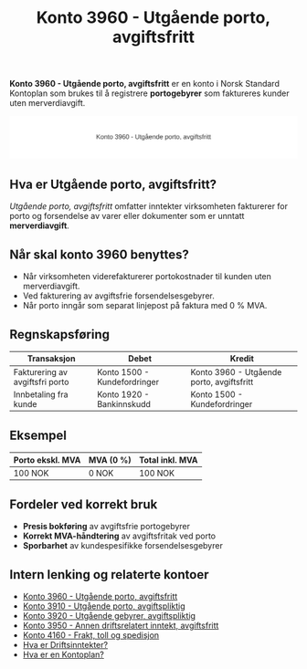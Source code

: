﻿---
title: "Konto 3960 - Utgående porto, avgiftsfritt"
seoTitle: "3960-utgaende-porto-avgiftsfritt"
description: '**Konto 3960 - Utgående porto, avgiftsfritt** er en konto i Norsk Standard Kontoplan som brukes til å registrere **portogebyrer** som faktureres kunder uten m...'
---

**Konto 3960 - Utgående porto, avgiftsfritt** er en konto i Norsk Standard Kontoplan som brukes til å registrere **portogebyrer** som faktureres kunder uten merverdiavgift.

![Illustrasjon av Konto 3960 - Utgående porto, avgiftsfritt](3960-utgaende-porto-avgiftsfritt-image.svg)

## Hva er Utgående porto, avgiftsfritt?

*Utgående porto, avgiftsfritt* omfatter inntekter virksomheten fakturerer for porto og forsendelse av varer eller dokumenter som er unntatt **merverdiavgift**.

## Når skal konto 3960 benyttes?

* Når virksomheten viderefakturerer portokostnader til kunden uten merverdiavgift.
* Ved fakturering av avgiftsfrie forsendelsesgebyrer.
* Når porto inngår som separat linjepost på faktura med 0 % MVA.

## Regnskapsføring

| Transaksjon                         | Debet                         | Kredit                                    |
|-------------------------------------|-------------------------------|-------------------------------------------|
| Fakturering av avgiftsfri porto     | Konto 1500 - Kundefordringer  | Konto 3960 - Utgående porto, avgiftsfritt |
| Innbetaling fra kunde               | Konto 1920 - Bankinnskudd     | Konto 1500 - Kundefordringer              |

## Eksempel

| Porto ekskl. MVA  | MVA (0 %) | Total inkl. MVA |
|-------------------|-----------|-----------------|
| 100 NOK           | 0 NOK     | 100 NOK         |

## Fordeler ved korrekt bruk

* **Presis bokføring** av avgiftsfrie portogebyrer
* **Korrekt MVA-håndtering** av avgiftsfritak ved porto
* **Sporbarhet** av kundespesifikke forsendelsesgebyrer

## Intern lenking og relaterte kontoer

* [Konto 3960 - Utgående porto, avgiftsfritt](/blogs/kontoplan/3960-utgaende-porto-avgiftsfritt "Konto 3960 - Utgående porto, avgiftsfritt")
* [Konto 3910 - Utgående porto, avgiftspliktig](/blogs/kontoplan/3910-utgaende-porto-avgiftspliktig "Konto 3910 - Utgående porto, avgiftspliktig")
* [Konto 3920 - Utgående gebyrer, avgiftspliktig](/blogs/kontoplan/3920-utgaende-gebyrer-avgiftspliktig "Konto 3920 - Utgående gebyrer, avgiftspliktig")
* [Konto 3950 - Annen driftsrelatert inntekt, avgiftsfritt](/blogs/kontoplan/3950-annen-driftsrelatert-inntekt-avgiftsfritt "Konto 3950 - Annen driftsrelatert inntekt, avgiftsfritt")
* [Konto 4160 - Frakt, toll og spedisjon](/blogs/kontoplan/4160-frakt-toll-og-spedisjon "Konto 4160 - Frakt, toll og spedisjon")
* [Hva er Driftsinntekter?](/blogs/regnskap/hva-er-driftsinntekter "Hva er Driftsinntekter? Komplett Guide til Driftsinntekter i Regnskap")
* [Hva er en Kontoplan?](/blogs/regnskap/hva-er-kontoplan "Hva er en Kontoplan? Komplett Guide til Kontoplaner i Norsk Regnskap")






